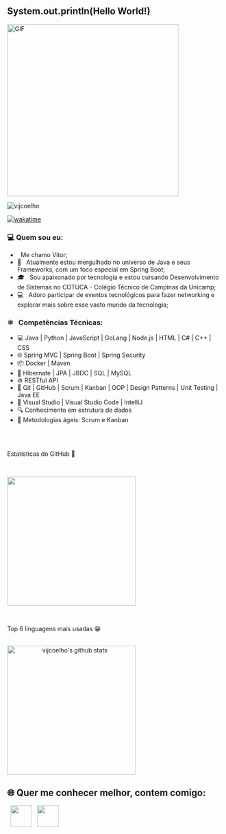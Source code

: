 <h2> System.out.println(Hello World!)</h2>
<img align="center" alt="GIF" src="https://meneguite.com/2017/10/01/golang-desbravando-uma-linguagem-de-programacao-parte-1/001.gif" width="400"/>
<p align="left"> <img src="https://komarev.com/ghpvc/?username=vijcoelho&label=Profile%20views&color=0e75b6&style=flat" alt="vijcoelho" /> </p>

[![wakatime](https://wakatime.com/badge/user/8dfbe3da-d84d-4ba9-83b3-86d819141416.svg)](https://wakatime.com/@8dfbe3da-d84d-4ba9-83b3-86d819141416)

<h3> 💻 Quem sou eu: </h3>

- &nbsp; Me chamo Vitor;
- 🔭 &nbsp; Atualmente estou mergulhado no universo de Java e seus Frameworks, com um foco especial em Spring Boot;
- 🎓 &nbsp; Sou apaixonado por tecnologia e estou cursando Desenvolvimento de Sistemas no COTUCA - Colégio Técnico de Campinas da Unicamp;
- :computer: &nbsp; Adoro participar de eventos tecnológicos para fazer networking e explorar mais sobre esse vasto mundo da tecnologia;

<h3>⚛️ &nbsp; Competências Técnicas: </h3>

- 💻 Java | Python | JavaScript | GoLang | Node.js | HTML | C# | C++ | CSS<br>
- 🌐 Spring MVC | Spring Boot | Spring Security<br>
- 📦 Docker | Maven<br>
- 🌿 Hibernate | JPA | JBDC | SQL | MySQL<br>
- ⚙️ RESTful API <br>
- 🔧 Git | GitHub | Scrum | Kanban | OOP | Design Patterns | Unit Testing | Java EE<br>
- :art: Visual Studio | Visual Studio Code | IntelliJ<br>
- 🔍 Conhecimento em estrutura de dados<br>
- 🔄 Metodologias ágeis: Scrum e Kanban<br>
<br>
<br>
<p align="left">Estatísticas do GitHub 🤩</p>
<br>

<a align="center" href="https://github-readme-stats.vercel.app/api?username=vijcoelho&theme=ambient_gradient&show_icons=true"><img height=300 align="center" src="https://github-readme-stats.vercel.app/api?username=vijcoelho&include_all_commits=true&show=reviews,prs_merged,prs_merged_percentage&show_icons=true&theme=radical&locale=pt-br" /></a>

<br>
<p align="left">Top 6 linguagens mais usadas 😁</p>
<br>
<a align="center" href="https://github-readme-stats.vercel.app/api/top-langs/?username=vijcoelho&theme=ayu-mirage&show_icons=true&hide_border=true&layout=compact"><img align="center" height=300  src="https://github-readme-stats.vercel.app/api/top-langs/?username=vijcoelho&theme=ayu-mirage&show_icons=true&hide_border=true&layout=compact" alt="vijcoelho's github stats" /></a>

<br>
<h2> 🌐 Quer me conhecer melhor, contem comigo: </h2>
<p>
&nbsp; <a align="center" href="https://www.linkedin.com/in/vitor-coelho-203115273" target="_blank" rel="noopener noreferrer"><img align="center" src="https://img.icons8.com/plasticine/100/000000/linkedin.png" width="50" /></a>
&nbsp; <a align="center" href="mailto:vijcoelho@gmail.com" target="_blank" rel="noopener noreferrer"><img align="center" src="https://img.icons8.com/plasticine/100/000000/gmail.png"  width="50" /></a>
</p>
